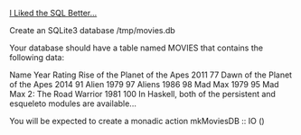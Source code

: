 [I Liked the SQL Better...](https://www.codewars.com/kata/53d2c97d7152a59b64001033)

Create an SQLite3 database /tmp/movies.db

Your database should have a table named MOVIES that contains the following data:

Name	Year	Rating
Rise of the Planet of the Apes	2011	77
Dawn of the Planet of the Apes	2014	91
Alien	1979	97
Aliens	1986	98
Mad Max	1979	95
Mad Max 2: The Road Warrior	1981	100
In Haskell, both of the persistent and esqueleto modules are available...

You will be expected to create a monadic action mkMoviesDB :: IO ()